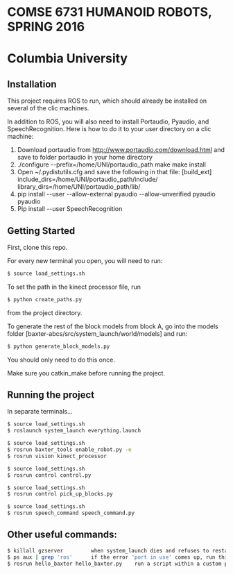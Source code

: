 # COMSE 6731 HUMANOID ROBOTS, SPRING 2016
# Columbia University

## Installation
This project requires ROS to run, which should already be installed on several of the clic machines.

In addition to ROS, you will also need to install Portaudio, Pyaudio, and SpeechRecognition. Here is how to do it to your user directory on a clic machine:

1. Download portaudio from http://www.portaudio.com/download.html and save to folder portaudio in your home directory
2. ./configure --prefix=/home/UNI/portaudio_path
make
make install
3. Open ~/.pydistutils.cfg and save the following in that file:
[build_ext]
include_dirs=/home/UNI/portaudio_path/include/
library_dirs=/home/UNI/portaudio_path/lib/
4. pip install --user --allow-external pyaudio --allow-unverified pyaudio pyaudio
5. Pip install --user SpeechRecognition

## Getting Started

First, clone this repo.

For every new terminal you open, you will need to run:
```bash
$ source load_settings.sh
```

To set the path in the kinect processor file, run
```bash
$ python create_paths.py
```
from the project directory.

To generate the rest of the block models from block A, go into the models folder [baxter-abcs/src/system_launch/world/models] and run:

```bash
$ python generate_block_models.py
```

You should only need to do this once.

Make sure you catkin_make before running the project.


## Running the project

In separate terminals...

```bash
$ source load_settings.sh
$ roslaunch system_launch everything.launch
```

```bash
$ source load_settings.sh
$ rosrun baxter_tools enable_robot.py -e
$ rosrun vision kinect_processor
```

```bash
$ source load_settings.sh
$ rosrun control control.py
```

```bash
$ source load_settings.sh
$ rosrun control pick_up_blocks.py
```

```bash
$ source load_settings.sh
$ rosrun speech_command speech_command.py
```

## Other useful commands: 
```bash
$ killall gzserver         when system_launch dies and refuses to restart
$ ps aux | grep 'ros'      if the error 'port in use' comes up, run this to make sure no leftover ros processes, if there are any 'kill_all_ros.sh' should solve the problem
$ rosrun hello_baxter hello_baxter.py    run a script within a custom package 
```


